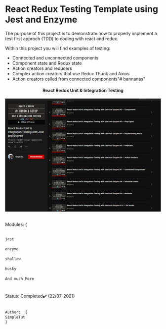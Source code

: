 # React Redux Testing Template using Jest and Enzyme

The purpose of this project is to demonstrate how to properly implement a test first approch (TDD) to coding with react and redux.

Within this project you will find examples of testing:

* Connected and unconnected components
* Component state and Redux state
* Action creators and reducers
* Complex action creators that use Redux Thunk and Axios
* Action creators called from connected components"# bannanas" 



<div align="center">
</div>



<h4 align="center" >
  React Redux Unit & Integration Testing
</h4>

<div align = "center">

  ![](Readme-info.png)
</div>






##
Modules:  {

```

jest 

enzyme

shallow

husky

And much More
```
#
Status: Completed✔️ (22/07-2021)



##
```
Author:  { 
SimpleTut
}
```




